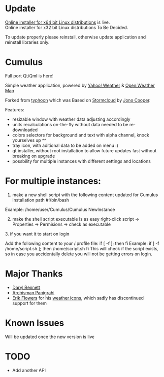 # Update

[Online installer for x64 bit Linux distributions](https://github.com/vadrian89/cumulus-qt/releases/tag/2.0.1a) is live.  
Online installer for x32 bit Linux distributions To Be Decided.

To update properly please reinstall, otherwise update application and reinstall libraries only.

# Cumulus

Full port Qt/Qml is here!

Simple weather application, powered by [Yahoo! Weather](http://weather.yahoo.com) & [Open Weather Map](http://openweathermap.org/)

Forked from [typhoon](https://github.com/apandada1/typhoon) which was
Based on [Stormcloud](https://github.com/consindo/stormcloud/) by [Jono Cooper](https://twitter.com/consindo).

Features:
- resizable window with weather data adjusting accordingly
- units recalculations on-the-fly without data needed to be re-downloaded
- colors selectors for background and text with alpha channel, knock yourselves up ^^
- tray icon, with aditional data to be added on menu :)
- qt installer, without root installation to allow future updates fast without breaking on upgrade
- possbility for multiple instances with different settings and locations

# For multiple instances:

1. make a new shell script with the following content updated for Cumulus installation path
#!/bin/bash
<path-to-cumulus-executable> <whatever-you-want>

Example: /home/user/Cumulus/Cumulus NewInstance

2. make the shell script executable
Is as easy right-click script -> Properties -> Permisions -> check as executable

<Optional>
3. if you want it to start on login

Add the following content to your <home-directory>/.profile file:
if [ -f <path-to-shell-script> ]; then
  <path-to-shell-script>
fi
Example:
if [ -f /home/script.sh ]; then
  /home/script.sh
fi
This will check if the script exists, so in case you accidentally delete you will not be getting errors on login.

# Major Thanks
- [Daryl Bennett](https://github.com/kd8bny)
- [Archisman Panigrahi](https://github.com/apandada1)
- [Erik Flowers](https://github.com/erikflowers) for his [weather icons](https://github.com/erikflowers/weather-icons),
which sadly has discontinued support for them

# Known Issues

Will be updated once the new version is live

# TODO
- Add another API
